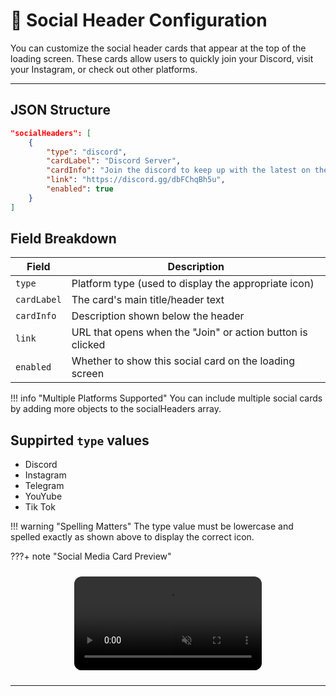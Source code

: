# 🧷 Social Header Configuration

You can customize the social header cards that appear at the top of the loading screen. These cards allow users to quickly join your Discord, visit your Instagram, or check out other platforms.

---

## JSON Structure

```json
"socialHeaders": [
    { 
        "type": "discord", 
        "cardLabel": "Discord Server", 
        "cardInfo": "Join the discord to keep up with the latest on the FiveM server!", 
        "link": "https://discord.gg/dbFChqBh5u", 
        "enabled": true 
    }
]
```

## Field Breakdown

| **Field**   | **Description**                                            |
| ----------- | ---------------------------------------------------------- |
| `type`      | Platform type (used to display the appropriate icon)       |
| `cardLabel` | The card's main title/header text                          |
| `cardInfo`  | Description shown below the header                         |
| `link`      | URL that opens when the "Join" or action button is clicked |
| `enabled`   | Whether to show this social card on the loading screen     |

!!! info "Multiple Platforms Supported"
    You can include multiple social cards by adding more objects to the socialHeaders array.

## Suppirted `type` values

- Discord
- Instagram
- Telegram
- YouYube
- Tik Tok

!!! warning "Spelling Matters"
    The type value must be lowercase and spelled exactly as shown above to display the correct icon.

???+ note "Social Media Card Preview"
    <div style="display: flex; justify-content: center; margin: 1.5rem 0;">
        <video 
            src="./../media/mp4/SocialDemo.mp4" 
            autoplay 
            muted 
            playsinline 
            loop 
            style="max-width: 100%; border-radius: 12px;">
        </video>
    </div>

---
